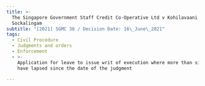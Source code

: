 ```yaml
---
title: >-
  The Singapore Government Staff Credit Co-Operative Ltd v Kohilavaani d/o
  Sockalingam
subtitle: "[2021] SGMC 38 / Decision Date: 16\_June\_2021"
tags:
  - Civil Procedure
  - Judgments and orders
  - Enforcement
  - >-
    Application for leave to issue writ of execution where more than six years
    have lapsed since the date of the judgment

---
```

